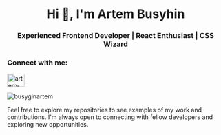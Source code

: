 <h1 align="center">Hi 👋, I'm Artem Busyhin</h1>
<h3 align="center">Experienced Frontend Developer | React Enthusiast | CSS Wizard</h3>

<h3 align="left">Connect with me:</h3>
<p align="left">
<a href="https://linkedin.com/in/artem-busyhin-developer" target="blank"><img align="center" src="https://raw.githubusercontent.com/rahuldkjain/github-profile-readme-generator/master/src/images/icons/Social/linked-in-alt.svg" alt="artem-busyhin-developer" height="30" width="40" /></a>              
</p>

<p><img align="center" src="https://github-readme-stats.vercel.app/api/top-langs?username=busyginartem&show_icons=true&locale=en&layout=compact" alt="busyginartem" /></p>

<p>Feel free to explore my repositories to see examples of my work and contributions. I'm always open to connecting with fellow developers and exploring new opportunities.</p>
